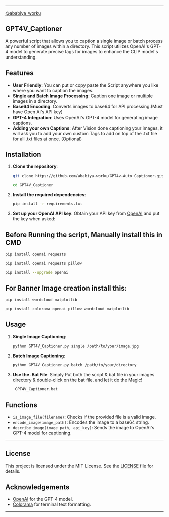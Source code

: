 
---

[@ababiya_worku](https://linktr.ee/ababiya)

## GPT4V_Captioner

A powerful script that allows you to caption a single image or batch process any number of images within a directory. This script utilizes OpenAI's GPT-4 model to generate precise tags for images to enhance the CLIP model's understanding.


## Features
- **User Friendly**: You can put or copy paste the Script anywhere you like where you want to caption the images.
- **Single and Batch Image Processing**: Caption one image or multiple images in a directory.
- **Base64 Encoding**: Converts images to base64 for API processing.(Must have Open AI's API key)
- **GPT-4 Integration**: Uses OpenAI's GPT-4 model for generating image captions.
- **Adding your own Captions**: After Vision done captioning your images, it will ask you to add your own custom Tags to add on top of the .txt file for all .txt files at once. (Optional)

## Installation

1. **Clone the repository**:
    ```sh
    git clone https://github.com/ababiya-worku/GPT4v-Auto_Captioner.git
    
    cd GPT4V_Captioner
    ```

2. **Install the required dependencies**:
    ```sh
    pip install -r requirements.txt
    ```

3. **Set up your OpenAI API key**:
    Obtain your API key from [OpenAI](https://openai.com/api) and put the key when asked:

## Before Running the script, Manually install this in CMD
```sh
pip install openai requests
```

```sh
pip install openai requests pillow
```

```sh
pip install --upgrade openai
```
## For Banner Image creation install this:
```sh
pip install wordcloud matplotlib
```

```sh
pip install colorama openai pillow wordcloud matplotlib
```

## Usage

1. **Single Image Captioning**:
    ```sh
    python GPT4V_Captioner.py single /path/to/your/image.jpg
    ```

2. **Batch Image Captioning**:
    ```sh
    python GPT4V_Captioner.py batch /path/to/your/directory
    ```
3. **Use the .Bat File**: Simply Put both the script & bat file in your images directory & double-click on the bat file, and let it do the Magic!
    ```sh
     GPT4V_Captioner.bat
    ```

## Functions

- `is_image_file(filename)`: Checks if the provided file is a valid image.
- `encode_image(image_path)`: Encodes the image to a base64 string.
- `describe_image(image_path, api_key)`: Sends the image to OpenAI's GPT-4 model for captioning.

---


## License

This project is licensed under the MIT License. See the [LICENSE](LICENSE) file for details.

## Acknowledgements

- [OpenAI](https://openai.com/) for the GPT-4 model.
- [Colorama](https://pypi.org/project/colorama/) for terminal text formatting.

---
